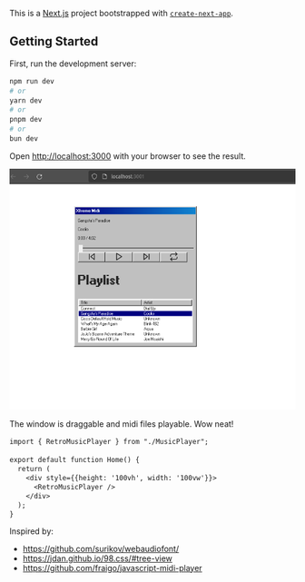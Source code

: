 This is a [Next.js](https://nextjs.org) project bootstrapped with [`create-next-app`](https://nextjs.org/docs/app/api-reference/cli/create-next-app).

## Getting Started

First, run the development server:

```bash
npm run dev
# or
yarn dev
# or
pnpm dev
# or
bun dev
```

Open [http://localhost:3000](http://localhost:3000) with your browser to see the result.

![Example Screenshot](./public/2024-10-02_18-27.png)

The window is draggable and midi files playable. Wow neat!

```tsx
import { RetroMusicPlayer } from "./MusicPlayer";

export default function Home() {
  return (
    <div style={{height: '100vh', width: '100vw'}}>
      <RetroMusicPlayer />
    </div>
  );
}
```


Inspired by:

- https://github.com/surikov/webaudiofont/ 
- https://jdan.github.io/98.css/#tree-view
- https://github.com/fraigo/javascript-midi-player